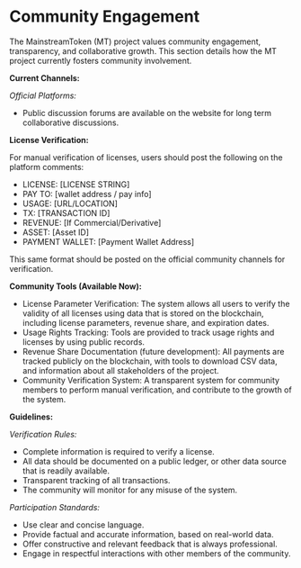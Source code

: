 # Community Engagement

The MainstreamToken (MT) project values community engagement, transparency, and collaborative growth. This section details how the MT project currently fosters community involvement.

**Current Channels:**

*Official Platforms:*
*   Public discussion forums are available on the website for long term collaborative discussions.

**License Verification:**

For manual verification of licenses, users should post the following on the platform comments:
*   LICENSE: [LICENSE STRING]
*   PAY TO: [wallet address / pay info]
*   USAGE: [URL/LOCATION]
*   TX: [TRANSACTION ID]
*   REVENUE: [If Commercial/Derivative]
*   ASSET: [Asset ID]
*   PAYMENT WALLET: [Payment Wallet Address]

This same format should be posted on the official community channels for verification.

**Community Tools (Available Now):**
*   License Parameter Verification: The system allows all users to verify the validity of all licenses using data that is stored on the blockchain, including license parameters, revenue share, and expiration dates.
*   Usage Rights Tracking: Tools are provided to track usage rights and licenses by using public records.
*   Revenue Share Documentation (future development): All payments are tracked publicly on the blockchain, with tools to download CSV data, and information about all stakeholders of the project.
*   Community Verification System: A transparent system for community members to perform manual verification, and contribute to the growth of the system.

**Guidelines:**

*Verification Rules:*
*   Complete information is required to verify a license.
*   All data should be documented on a public ledger, or other data source that is readily available.
*   Transparent tracking of all transactions.
*   The community will monitor for any misuse of the system.

*Participation Standards:*
*   Use clear and concise language.
*   Provide factual and accurate information, based on real-world data.
*   Offer constructive and relevant feedback that is always professional.
*   Engage in respectful interactions with other members of the community.

